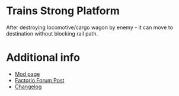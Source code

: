 # Trains Strong Platform

After destroying locomotive/cargo wagon by enemy - it can move to destination without blocking rail path. 

# Additional info

- [Mod page](https://mods.factorio.com/mod/trains-string-platform)
- [Factorio Forum Post](https://forums.factorio.com/viewtopic.php?f=?&t=?)
- [Changelog](./changelog.txt)